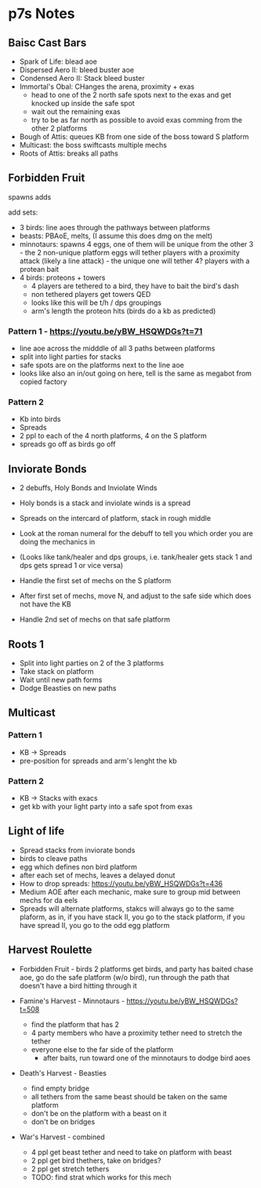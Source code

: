 # p7s Notes

## Baisc Cast Bars

- Spark of Life: blead aoe
- Dispersed Aero II: bleed buster aoe
- Condensed Aero II: Stack bleed buster
- Immortal's Obal: CHanges the arena, proximity + exas
    - head to one of the 2 north safe spots next to the exas and get knocked up inside the safe spot
    - wait out the remaining exas
    - try to be as far north as possible to avoid exas comming from the other 2 platforms
- Bough of Attis: queues KB from one side of the boss toward S platform
- Multicast: the boss swiftcasts multiple mechs
- Roots of Attis: breaks all paths

## Forbidden Fruit
spawns adds

add sets:
- 3 birds: line aoes through the pathways between platforms
- beasts: PBAoE, melts, (I assume this does dmg on the melt)
- minnotaurs: spawns 4 eggs, one of them will be unique from the other 3
        - the 2 non-unique platform eggs will tether players with a proximity attack (likely a line attack)
        - the unique one will tether 4? players with a protean bait
- 4 birds: proteons + towers
    - 4 players are tethered to a bird, they have to bait the bird's dash
    - non tethered players get towers QED
    - looks like this will be t/h / dps groupings
    - arm's length the proteon hits (birds do a kb as predicted)

### Pattern 1 - https://youtu.be/yBW_HSQWDGs?t=71
- line aoe across the midddle of all 3 paths between platforms
- split into light parties for stacks
- safe spots are on the platforms next to the line aoe
- looks like also an in/out going on here, tell is the same as megabot from copied factory

### Pattern 2
- Kb into birds
- Spreads
- 2 ppl to each of the 4 north platforms, 4 on the S platform
- spreads go off as birds go off


## Inviorate Bonds
- 2 debuffs, Holy Bonds and Inviolate Winds
- Holy bonds is a stack and inviolate winds is a spread
- Spreads on the intercard of platform, stack in rough middle
- Look at the roman numeral for the debuff to tell you which order you are doing the mechanics in
- (Looks like tank/healer and dps groups, i.e. tank/healer gets stack 1 and dps gets spread 1 or vice versa)

- Handle the first set of mechs on the S platform
- After first set of mechs, move N, and adjust to the safe side which does not have the KB
- Handle 2nd set of mechs on that safe platform

## Roots 1
- Split into light parties on 2 of the 3 platforms
- Take stack on platform
- Wait until new path forms
- Dodge Beasties on new paths

## Multicast

### Pattern 1
- KB -> Spreads
- pre-position for spreads and arm's lenght the kb

### Pattern 2
- KB -> Stacks with exacs
- get kb with your light party into a safe spot from exas


## Light of life
- Spread stacks from inviorate bonds
- birds to cleave paths
- egg which defines non bird platform
- after each set of mechs, leaves a delayed donut
- How to drop spreads: https://youtu.be/yBW_HSQWDGs?t=436
- Medium AOE after each mechanic, make sure to group mid between mechs for da eels
- Spreads will alternate platforms, stakcs will always go to the same plaform, as in, if you have stack II, you go to the stack platform, if you have spread II, you go to the odd egg platform

## Harvest Roulette

- Forbidden Fruit - birds
    2 platforms get birds, and party has baited chase aoe, go do the safe platform (w/o bird), run through the path that doesn't have a bird hitting through it

- Famine's Harvest - Minnotaurs - https://youtu.be/yBW_HSQWDGs?t=508
    - find the platform that has 2
    - 4 party members who have a proximity tether need to stretch the tether
    - everyone else to the far side of the platform
        - after baits, run toward one of the minnotaurs to dodge bird aoes

- Death's Harvest - Beasties
    - find empty bridge
    - all tethers from the same beast should be taken on the same platform
    - don't be on the platform with a beast on it
    - don't be on bridges

- War's Harvest - combined
    - 4 ppl get beast tether and need to take on platform with beast
    - 2 ppl get bird thethers, take on bridges?
    - 2 ppl get stretch tethers
    - TODO: find strat which works for this mech


